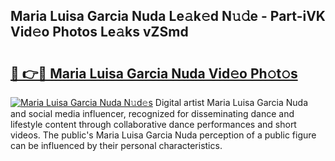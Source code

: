 ## Maria Luisa Garcia Nuda Le𝚊k𝚎d N𝚞𝚍e - Part-iVK Vid𝚎o Photos Le𝚊ks vZSmd

# <h2><a href="http://fbftlng.evod.top/?m=Maria+Luisa+Garcia+Nuda">🔗 👉🔴 Maria Luisa Garcia Nuda Vid𝚎o Ph𝚘t𝚘s</a></h2>

[![Maria Luisa Garcia Nuda N𝚞d𝚎s](https://i.imgur.com/8V9OHl7.gif)](http://fbftlng.evod.top/?m=Maria+Luisa+Garcia+Nuda)
Digital artist Maria Luisa Garcia Nuda and social media influencer, recognized for disseminating dance and lifestyle content through collaborative dance performances and short videos. The public's Maria Luisa Garcia Nuda perception of a public figure can be influenced by their personal characteristics. 
